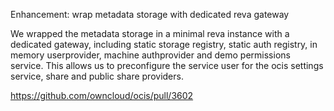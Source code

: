 Enhancement: wrap metadata storage with dedicated reva gateway

We wrapped the metadata storage in a minimal reva instance with a dedicated gateway, including static storage registry, static auth registry, in memory userprovider, machine authprovider and demo permissions service. This allows us to preconfigure the service user for the ocis settings service, share and public share providers.

https://github.com/owncloud/ocis/pull/3602
